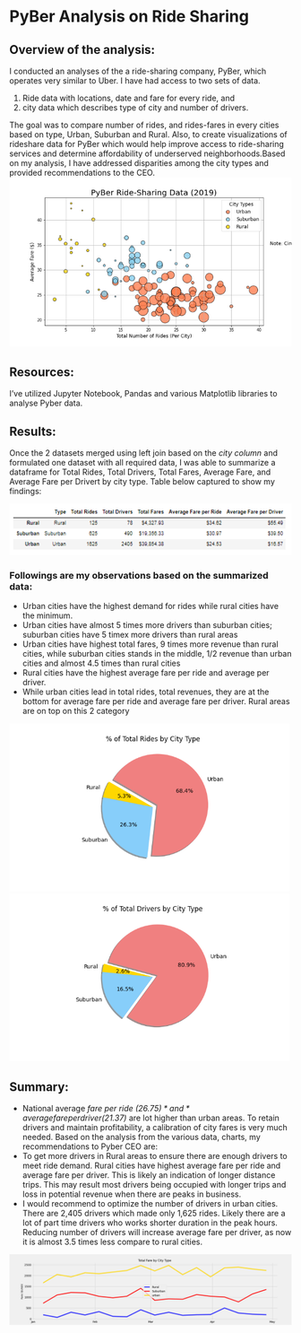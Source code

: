# PyBer Analysis on Ride Sharing
## Overview of the analysis:
I conducted an analyses of the a ride-sharing company, PyBer, which operates very similar to Uber. I have had access to two sets of data.
1. Ride data with locations, date and fare for every ride, and 
2. city data which describes type of city and number of drivers.

The goal was to compare number of rides, and rides-fares in every cities based on type, Urban, Suburban and Rural. Also, to create visualizations of rideshare data for PyBer which would help improve access to ride-sharing services and determine affordability of underserved neighborhoods.Based on my analysis, I have addressed disparities among the city types and provided recommendations to the CEO.
![](https://github.com/shamayun/PyBer_Analysis/blob/main/Resources/Fig1.png)

## Resources:
I’ve utilized Jupyter Notebook, Pandas and various Matplotlib libraries to analyse Pyber data.

## Results:
Once the 2 datasets merged using left join based on the *city column* and formulated one dataset with all required data, I was able to summarize a dataframe for Total Rides, Total Drivers, Total Fares, Average Fare, and Average Fare per Drivert by city type. Table below captured to show my findings:

<img src="https://github.com/shamayun/PyBer_Analysis/blob/main/Resources/PyBer_Summary.png" width="800">

### Followings are my observations based on the summarized data:
* Urban cities have the highest demand for rides while rural cities have the minimum.
* Urban cities have almost 5 times more drivers than suburban cities; suburban cities have 5 timex more drivers than rural areas
* Urban cities have highest total fares, 9 times more revenue than rural cities, while suburban cities stands in the middle, 1/2 revenue than urban cities and almost 4.5 times than rural cities
* Rural cities have the highest average fare per ride and average per driver.
* While urban cities lead in total rides, total revenues, they are at the bottom for average fare per ride and average fare per driver. Rural areas are on top on this 2 category

<img src="https://github.com/shamayun/PyBer_Analysis/blob/main/Resources/Fig6.png" width="500"> <img src="https://github.com/shamayun/PyBer_Analysis/blob/main/Resources/Fig7.png" width="500">
## Summary:
* National average *fare per ride ($26.75)* and *average fare per driver ($21.37)* are lot higher than urban areas. To retain drivers and maintain profitability, a calibration of city fares is very much needed.
Based on the analysis from the various data, charts, my  recommendations to Pyber CEO are: 
* To get more drivers in Rural areas to ensure there are enough drivers to meet ride demand. Rural cities have highest average fare per ride and average fare per driver. This is likely an indication of longer distance trips. This may result most drivers being occupied with longer trips and loss in potential revenue when there are peaks in business.
* I would recommend to optimize the number of drivers in urban cities. There are 2,405 drivers which made only 1,625 rides. Likely there are a lot of part time drivers who works shorter duration in the peak hours. Reducing number of drivers will increase average fare per driver, as now it is almost 3.5 times less compare to rural cities.


<img src="https://github.com/shamayun/PyBer_Analysis/blob/main/analysis/PyBer_fare_summary.png">
